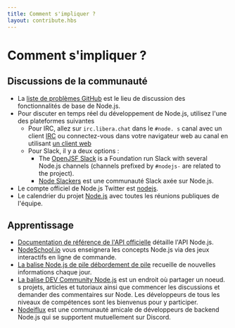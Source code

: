 ```yaml
---
title: Comment s'impliquer ?
layout: contribute.hbs
---
```


# Comment s'impliquer ?

## Discussions de la communauté

- La [liste de problèmes GitHub](https://github.com/nodejs/node/issues) est le lieu de discussion des fonctionnalités de base de Node.js.
- Pour discuter en temps réel du développement de Node.js, utilisez l'une des plateformes suivantes
  - Pour IRC, allez sur `irc.libera.chat` dans le `#node. s` canal avec un client [IRC](https://en.wikipedia.org/wiki/Comparison_of_Internet_Relay_Chat_clients) ou connectez-vous dans votre navigateur web au canal en utilisant [un client web](https://kiwiirc.com/nextclient/)
  - Pour Slack, il y a deux options :
    - The [OpenJSF Slack](https://slack-invite.openjsf.org/) is a Foundation run Slack with several Node.js channels (channels prefixed by `#nodejs-` are related to the project).
    - [Node Slackers](https://www.nodeslackers.com/) est une communauté Slack axée sur Node.js.
- Le compte officiel de Node.js Twitter est [nodejs](https://twitter.com/nodejs).
- Le calendrier du projet [Node.js](https://nodejs.org/calendar) avec toutes les réunions publiques de l'équipe.

## Apprentissage

- [Documentation de référence de l'API officielle](https://nodejs.org/api/) détaille l'API Node.js.
- [NodeSchool.io](https://nodeschool.io/) vous enseignera les concepts Node.js via des jeux interactifs en ligne de commande.
- [La balise Node.js de pile débordement de pile](https://stackoverflow.com/questions/tagged/node.js) recueille de nouvelles informations chaque jour.
- [La balise DEV Community Node.js](https://dev.to/t/node) est un endroit où partager un noeud. s projets, articles et tutoriaux ainsi que commencer les discussions et demander des commentaires sur Node. Les développeurs de tous les niveaux de compétences sont les bienvenus pour y participer.
- [Nodeiflux](https://discordapp.com/invite/vUsrbjd) est une communauté amicale de développeurs de backend Node.js qui se supportent mutuellement sur Discord.
